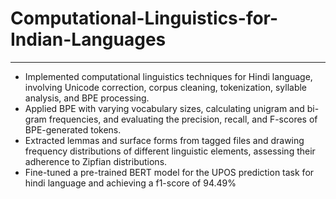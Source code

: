# Computational-Linguistics-for-Indian-Languages
---
- Implemented computational linguistics techniques for Hindi language, involving Unicode correction, corpus cleaning, tokenization, syllable analysis, and BPE processing.
- Applied BPE with varying vocabulary sizes, calculating unigram and bi-gram frequencies, and evaluating the precision, recall, and F-scores of BPE-generated tokens.
- Extracted lemmas and surface forms from tagged files and drawing frequency distributions of different linguistic elements, assessing their adherence to Zipfian distributions.
- Fine-tuned a pre-trained BERT model for the UPOS prediction task for hindi language and achieving a f1-score of 94.49%
